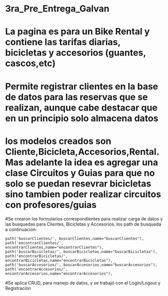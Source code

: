# 3ra_Pre_Entrega_Galvan

# La pagina es para un Bike Rental y contiene las tarifas diarias, bicicletas y accesorios (guantes, cascos,etc)
# Permite registrar clientes en la base de datos para las reservas que se realizan, aunque cabe destacar que en un principio solo almacena datos

# los modelos creados son Cliente,Bicicleta,Accesorios,Rental. Mas adelante la idea es agregar una clase Circuitos y Guias para que no solo se puedan resevrar bicicletas sino tambien poder realizar circuitos con profesores/guias

#Se crearon los formularios correspondientes para realizar carga de datos y las busquedas para Clientes, Bicicletas y Accesorios. los path de busqueda a continuacion:

    path('buscarClientes/', buscarClientes,name="buscarClientes"),
    path('encontrarClientes/', encontrarClientes,name="encontrarClientes"),
    path('buscarBicicletas/', buscarBicicletas,name="buscarBicicletas"),
    path('encontrarBicicletas/', encontrarBicicletas,name="encontrarBicicletas"),
    path('buscarAccesorios/', buscarAccesorios,name="buscarAccesorios"),
    path('encontrarAccesorios/', encontrarAccesorios,name="encontrarAccesorios"),

#Se aplica CRUD, para manejo de datos, y se trabajó con el Login/Logout y Registración
